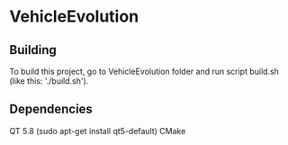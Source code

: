 # VehicleEvolution

## Building
To build this project, go to VehicleEvolution folder and run script build.sh (like this: './build.sh').

## Dependencies
QT 5.8  (sudo apt-get install qt5-default)
CMake
